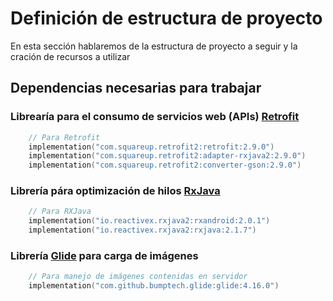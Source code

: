 # Definición de estructura de proyecto

En esta sección hablaremos de la estructura de proyecto a seguir y la cración de recursos a utilizar

## Dependencias necesarias para trabajar

### Librearía para el consumo de servicios web (APIs) [Retrofit](https://square.github.io/retrofit/)


```c
    // Para Retrofit
    implementation("com.squareup.retrofit2:retrofit:2.9.0")
    implementation("com.squareup.retrofit2:adapter-rxjava2:2.9.0")
    implementation("com.squareup.retrofit2:converter-gson:2.9.0")
```

### Librería pára optimización de hilos [RxJava](https://github.com/ReactiveX/RxJava)

```c
    // Para RXJava
    implementation("io.reactivex.rxjava2:rxandroid:2.0.1")
    implementation("io.reactivex.rxjava2:rxjava:2.1.7")
```

### Librería [Glide](https://github.com/bumptech/glide) para carga de imágenes

```c
    // Para manejo de imágenes contenidas en servidor
    implementation("com.github.bumptech.glide:glide:4.16.0")
```
